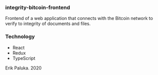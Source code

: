 ### integrity-bitcoin-frontend

Frontend of a web application that connects with the Bitcoin network to verify to integrity of documents and files.

### Technology

- React
- Redux
- TypeScript

Erik Paluka. 2020
